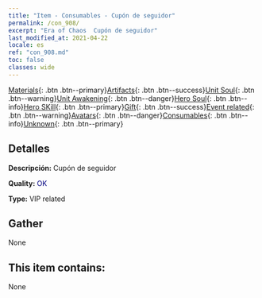 ```yaml
---
title: "Item - Consumables - Cupón de seguidor"
permalink: /con_908/
excerpt: "Era of Chaos  Cupón de seguidor"
last_modified_at: 2021-04-22
locale: es
ref: "con_908.md"
toc: false
classes: wide
---
```

 [Materials](/ItemsES/){: .btn .btn--primary}[Artifacts](/ItemsES/Artifacts/){: .btn .btn--success}[Unit Soul](/ItemsES/UnitSoul/){: .btn .btn--warning}[Unit Awakening](/ItemsES/UnitAwakening/){: .btn .btn--danger}[Hero Soul](/ItemsES/HeroSoul/){: .btn .btn--info}[Hero SKill](/ItemsES/HeroSkill/){: .btn .btn--primary}[Gift](/ItemsES/Gift/){: .btn .btn--success}[Event related](/ItemsES/Events/){: .btn .btn--warning}[Avatars](/ItemsES/Avatars/){: .btn .btn--danger}[Consumables](/ItemsES/Consumables/){: .btn .btn--info}[Unknown](/ItemsES/Unknown/){: .btn .btn--primary}

## Detalles
 **Descripción:** Cupón de seguidor

 **Quality:** <span style="color: #000080">OK</span>

 **Type:** VIP related

## Gather

  None

## This item contains:

  None

